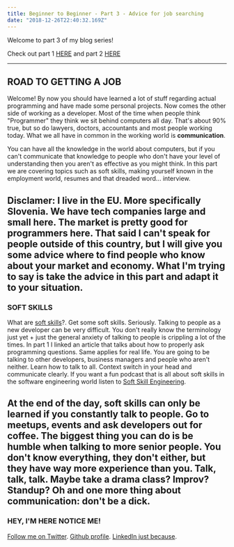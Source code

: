 ```yaml
---
title: Beginner to Beginner - Part 3 - Advice for job searching
date: "2018-12-26T22:40:32.169Z"
---
```


Welcome to part 3 of my blog series!

Check out part 1 [HERE](http://zane-blog.surge.sh/front-end-guide/) and part 2 [HERE](http://zane-blog.surge.sh/front-end-guide-part2/)

---
## ROAD TO GETTING A JOB ##

Welcome! By now you should have learned a lot of stuff regarding actual programming and have made some personal projects.
Now comes the other side of working as a developer. Most of the time when people think "Programmer" they think we sit
behind computers all day. That's about 90% true, but so do lawyers, doctors, accountants and most people working today.
What we all have in common in the working world is **communication**.

You can have all the knowledge in the world about computers, but if you can't communicate that knowledge to people who
don't have your level of understanding then you aren't as effective as you might think. In this part we are covering topics
such as soft skills, making yourself known in the employment world, resumes and that dreaded word... interview.

**Disclamer**: I live in the EU. More specifically Slovenia. We have tech companies large and small here. The market is pretty good
for programmers here. That said I can't speak for people outside of this country, but I will give you some advice where to find
people who know about your market and economy. What I'm trying to say is take the advice in this part and adapt it to your situation.
---
### SOFT SKILLS ###
What are [soft skills](https://en.wikipedia.org/wiki/Soft_skills)?.
Get some soft skills. Seriously. Talking to people as a new developer can be very difficult. You don't really know the terminology
just yet + just the general anxiety of talking to people is crippling a lot of the times. In part 1 I linked an article that
talks about how to properly ask programming questions. Same applies for real life. You are going to be talking to other developers,
business managers and people who aren't neither. Learn how to talk to all. Context switch in your head and communicate clearly.
If you want a fun podcast that is all about soft skills in the software engineering world listen to [Soft Skill Engineering](https://softskills.audio/).

At the end of the day, soft skills can only be learned if you constantly talk to people. Go to meetups, events and ask developers out for coffee.
The biggest thing you can do is be humble when talking to more senior people. You don't know everything, they don't either, but they have
way more experience than you. Talk, talk, talk. Maybe take a drama class? Improv? Standup? Oh and one more thing about communication: don't be a dick.
---
### HEY, I'M HERE NOTICE ME! ###


[Follow me on Twitter](https://twitter.com/zasuh_).
[Github profile](https://github.com/zasuh).
[LinkedIn just because](https://www.linkedin.com/in/zasuhadolnik/).

